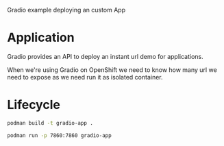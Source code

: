 Gradio example deploying an custom App

# Application

Gradio provides an API to deploy an instant url demo for applications. 

When we're using Gradio on OpenShift we need to know how many url we need to expose as we need run it as isolated container. 

# Lifecycle

```bash
podman build -t gradio-app .
```

```bash
podman run -p 7860:7860 gradio-app
```
